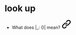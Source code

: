 # look up

- What does |_: ()| mean? [![alt text][1]](https://users.rust-lang.org/t/what-does-mean/94525)

<!-- Link sign - Don't Found a better way :-( - You know a better method? - send me a email -->
[1]: ./img/link_symbol.svg
